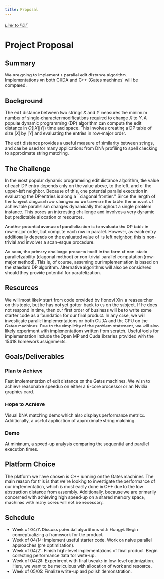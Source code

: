 ```yaml
---
title: Proposal
---
```


###### [<i class="icon ion-document-text"></i> Link to PDF](proposal-parallel-edit.pdf)

# Project Proposal

## Summary

We are going to implement a parallel edit distance algorithm.
Implementations on both CUDA and C++ (Gates machines) will be compared.

## Background

The edit distance between two strings $X$ and $Y$ measures the minimum number of single-character modifications required to change $X$ to $Y$. A popular dynamic programming (DP) algorithm can compute the edit distance in $O(|X||Y|)$ time and space.
This involves creating a DP table of size $|X|$ by $|Y|$ and evaluating the entries in row-major order.

The edit distance provides a useful measure of similarity between strings, and can be used for many applications from DNA profiling to spell checking to approximate string matching.

## The Challenge

In the most popular dynamic programming edit distance algorithm, the value of each DP entry depends only on the value above, to the left, and of the upper-left neighbor.
Because of this, one potential parallel execution in evaluating the DP entries is along a ``diagonal frontier.''
Since the length of the longest diagonal row changes as we traverse the table, the amount of achievable parallelism changes dynamically throughout a single problem instance.
This poses an interesting challenge and involves a very dynamic but predictable allocation of resources.

Another potential avenue of parallelization is to evaluate the DP table in row-major order, but compute each row in parallel.
However, as each entry additionally depends on the evaluated value of its left neighbor, this is non-trivial and involves a scan-esque procedure.

As seen, the primary challenge presents itself in the form of non-static parallelizability (diagonal method) or non-trivial parallel computation (row-major method). This is, of course, assuming our implementation is based on the standard DP algorithm.
Alternative algorithms will also be considered should they provide potential for parallelization.

## Resources

We will most likely start from code provided by Hongyi Xin, a reasearcher on this topic, but he has not yet gotten back to us on the subject. If he does not respond in time, then our first order of business will be to write some starter code as a foundation for our final product. In any case, we will investigate parallel implementations on both CUDA and the CPU on the Gates machines. Due to the simplicity of the problem statement, we will also likely experiment with implementations written from scratch.
Useful tools for implementation include the Open MP and Cuda libraries provided with the 15418 homework assignments.

## Goals/Deliverables

### Plan to Achieve

Fast implementation of edit distance on the Gates machines.
We wish to achieve reasonable speedup on either a 6-core processor or an Nvidia graphics card.

### Hope to Achieve

Visual DNA matching demo which also displays performance metrics.
Additionally, a useful application of approximate string matching.

### Demo

At minimum, a speed-up analysis comparing the sequential and parallel execution times.

## Platform Choice

The platform we have chosen is C++ running on the Gates machines. The main reason for this is that we're looking to investigate the performance of our implementation, which is most easily done in C++ due to the low abstraction distance from assembly. Additionally, because we are primarily concerned with achieving high speed-up on a shared memory space, machines with many cores will not be necessary.

## Schedule

* Week of 04/7: Discuss potential algorithms with Hongyi. Begin conceptualizing a framework for the product.
* Week of 04/14: Implement useful starter code. Work on naive parallel approaches (pre optimization).
* Week of 04/21: Finish high-level implementations of final product. Begin collecting performance data for write-up.
* Week of 04/28: Experiment with final tweaks in low-level optimization. Here, we want to be meticulous with allocation of work and resource.
* Week of 05/05: Finalize write-up and polish demonstration.